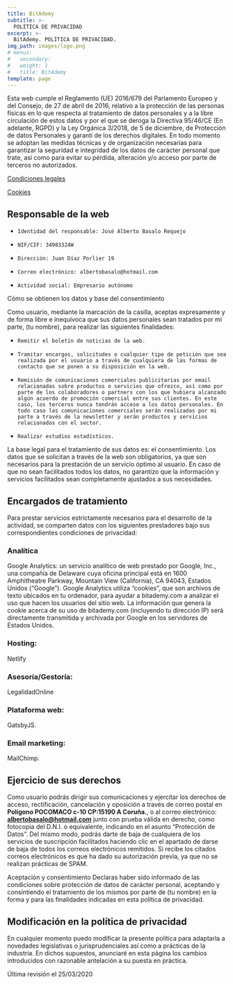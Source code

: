 ```yaml
---
title: BitAdemy
subtitle: >-
  POLÍTICA DE PRIVACIDAD
excerpt: >-
  BitAdemy. POLÍTICA DE PRIVACIDAD.
img_path: images/logo.png
# menus:
#   secondary:
#   weight: 1
#   title: BitAdemy
template: page
---
```


Esta web cumple el Reglamento (UE) 2016/679 del Parlamento Europeo y del Consejo, de 27 de abril de 2016, relativo a la protección de las personas físicas en lo que respecta al tratamiento de datos personales y a la libre circulación de estos datos y por el que se deroga la Directiva 95/46/CE (En adelante, RGPD) y la Ley Orgánica 3/2018, de 5 de diciembre, de Protección de datos Personales y garantí de los derechos digitales.
En todo momento se adoptan las medidas técnicas y de organización necesarias para garantizar la seguridad e integridad de los datos de carácter personal que trate, así como para evitar su pérdida, alteración y/o acceso por parte de terceros no autorizados.

[Condiciones legales](/politics/condiciones-legales)

[Cookies](/politics/cookies)

## Responsable de la web

-     Identidad del responsable: José Alberto Basalo Requejo
-     NIF/CIF: 34983324W
-     Dirección: Juan Díaz Porlier 19
-     Correo electrónico: albertobasalo@hotmail.com
-     Actividad social: Empresario autónomo

Cómo se obtienen los datos y base del consentimiento

Como usuario, mediante la marcación de la casilla, aceptas expresamente y de forma libre e inequívoca que sus datos personales sean tratados por mi parte, (tu nombre), para realizar las siguientes finalidades:

-     Remitir el boletín de noticias de la web.
-     Tramitar encargos, solicitudes o cualquier tipo de petición que sea realizada por el usuario a través de cualquiera de las formas de contacto que se ponen a su disposición en la web.
-     Remisión de comunicaciones comerciales publicitarias por email relacionadas sobre productos o servicios que ofrezco, así como por parte de los colaboradores o partners con los que hubiera alcanzado algún acuerdo de promoción comercial entre sus clientes. En este caso, los terceros nunca tendrán acceso a los datos personales. En todo caso las comunicaciones comerciales serán realizadas por mi parte a través de la newsletter y serán productos y servicios relacionados con el sector.
-     Realizar estudios estadísticos.

La base legal para el tratamiento de sus datos es: el consentimiento.
Los datos que se solicitan a través de la web son obligatorios, ya que son necesarios para la prestación de un servicio óptimo al usuario. En caso de que no sean facilitados todos los datos, no garantizo que la información y servicios facilitados sean completamente ajustados a sus necesidades.

## Encargados de tratamiento

Para prestar servicios estrictamente necesarios para el desarrollo de la actividad, se comparten datos con los siguientes prestadores bajo sus correspondientes condiciones de privacidad:

### Analítica

Google Analytics: un servicio analítico de web prestado por Google, Inc., una compañía de Delaware cuya oficina principal está en 1600 Amphitheatre Parkway, Mountain View (California), CA 94043, Estados Unidos (“Google”). Google Analytics utiliza “cookies”, que son archivos de texto ubicados en tu ordenador, para ayudar a bitademy.com a analizar el uso que hacen los usuarios del sitio web. La información que genera la cookie acerca de su uso de bitademy.com (incluyendo tu dirección IP) será directamente transmitida y archivada por Google en los servidores de Estados Unidos.

### Hosting:

Netlify

### Asesoría/Gestoría:

LegalidadOnline

### Plataforma web:

GatsbyJS.

### Email marketing:

MailChimp.

## Ejercicio de sus derechos

Como usuario podrás dirigir sus comunicaciones y ejercitar los derechos de acceso, rectificación, cancelación y oposición a través de correo postal en **Polígono POCOMACO c-10 CP:15190 A Coruña.**, o al correo electrónico: **albertobasalo@hotmail.com** junto con prueba válida en derecho, como fotocopia del D.N.I. o equivalente, indicando en el asunto “Protección de Datos”.
Del mismo modo, podrás darte de baja de cualquiera de los servicios de suscripción facilitados haciendo clic en el apartado de darse de baja de todos los correos electrónicos remitidos. Si recibe los citados correos electrónicos es que ha dado su autorización previa, ya que no se realizan prácticas de SPAM.

Aceptación y consentimiento
Declaras haber sido informado de las condiciones sobre protección de datos de carácter personal, aceptando y consintiendo el tratamiento de los mismos por parte de (tu nombre) en la forma y para las finalidades indicadas en esta política de privacidad.

## Modificación en la política de privacidad

En cualquier momento puedo modificar la presente política para adaptarla a novedades legislativas o jurisprudenciales así como a prácticas de la industria. En dichos supuestos, anunciaré en esta página los cambios introducidos con razonable antelación a su puesta en práctica.

Última revisión el 25/03/2020
